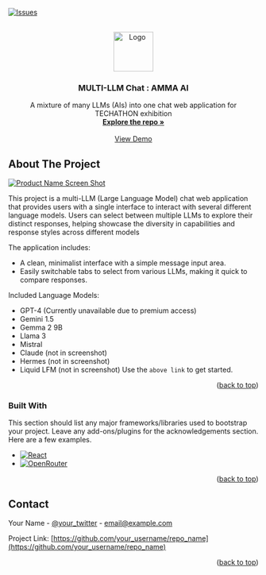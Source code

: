 <!-- Improved compatibility of back to top link: See: https://github.com/othneildrew/Best-README-Template/pull/73 -->
<a id="readme-top"></a>

[![Issues][issues-shield]][issues-url]



<!-- PROJECT LOGO -->
<br />
<div align="center">
  <a href="https://github.com/AlvinPlayz23/amma-ai">
    <img src="images/AMMA - AI [v2].png" alt="Logo" width="80" height="80">
  </a>

  <h3 align="center">MULTI-LLM Chat : AMMA AI</h3>

  <p align="center">
    A mixture of many LLMs (AIs) into one chat web application for TECHATHON exhibition
    <br />
    <a href="https://github.com/AlvinPlayz25/Multi-LLM-Chat"><strong>Explore the repo »</strong></a>
    <br />
    <br />
    <a href="https://github.com/AlvinPlayz25/Multi-LLM-Chat">View Demo</a>  
  </p>
</div>


<!-- ABOUT THE PROJECT -->
## About The Project

[![Product Name Screen Shot][product-screenshot]](https://example.com)

This project is a multi-LLM (Large Language Model) chat web application that provides users with a single interface to interact with several different language models. Users can select between multiple LLMs to explore their distinct responses, helping showcase the diversity in capabilities and response styles across different models

The application includes:

* A clean, minimalist interface with a simple message input area.
* Easily switchable tabs to select from various LLMs, making it quick to compare responses.

Included Language Models:
* GPT-4 (Currently unavailable due to premium access)
* Gemini 1.5
* Gemma 2 9B
* Llama 3
* Mistral
* Claude (not in screenshot)
* Hermes (not in screenshot)
* Liquid LFM (not in screenshot)
Use the `above link` to get started.

<p align="right">(<a href="#readme-top">back to top</a>)</p>



### Built With

This section should list any major frameworks/libraries used to bootstrap your project. Leave any add-ons/plugins for the acknowledgements section. Here are a few examples.

* [![React][React.js]][React-url]
* [![OpenRouter][Vue.js]][Vue-url]

<p align="right">(<a href="#readme-top">back to top</a>)</p>


<!-- CONTACT -->
## Contact

Your Name - [@your_twitter](https://twitter.com/your_username) - email@example.com

Project Link: [https://github.com/your_username/repo_name](https://github.com/your_username/repo_name)

<p align="right">(<a href="#readme-top">back to top</a>)</p>


<!-- MARKDOWN LINKS & IMAGES -->
<!-- https://www.markdownguide.org/basic-syntax/#reference-style-links -->
[contributors-shield]: https://img.shields.io/github/contributors/othneildrew/Best-README-Template.svg?style=for-the-badge
[contributors-url]: https://github.com/othneildrew/Best-README-Template/graphs/contributors
[forks-shield]: https://img.shields.io/github/forks/othneildrew/Best-README-Template.svg?style=for-the-badge
[forks-url]: https://github.com/othneildrew/Best-README-Template/network/members
[stars-shield]: https://img.shields.io/github/stars/othneildrew/Best-README-Template.svg?style=for-the-badge
[stars-url]: https://github.com/othneildrew/Best-README-Template/stargazers
[issues-shield]: https://img.shields.io/github/issues/othneildrew/Best-README-Template.svg?style=for-the-badge
[issues-url]: https://github.com/othneildrew/Best-README-Template/issues
[license-shield]: https://img.shields.io/github/license/othneildrew/Best-README-Template.svg?style=for-the-badge
[license-url]: https://github.com/othneildrew/Best-README-Template/blob/master/LICENSE.txt
[linkedin-shield]: https://img.shields.io/badge/-LinkedIn-black.svg?style=for-the-badge&logo=linkedin&colorB=555
[linkedin-url]: https://linkedin.com/in/othneildrew
[product-screenshot]: (https://github.com/AlvinPlayz23/amma-ai/blob/main/images/MULTI%20-LLM%20ss.png)
[Next.js]: https://img.shields.io/badge/next.js-000000?style=for-the-badge&logo=nextdotjs&logoColor=white
[Next-url]: https://nextjs.org/
[React.js]: https://img.shields.io/badge/React-20232A?style=for-the-badge&logo=react&logoColor=61DAFB
[React-url]: https://reactjs.org/
[Vue.js]: https://pbs.twimg.com/profile_images/1682268668321726464/NEb6_n7n_400x400.jpg
[Vue-url]: https://openrouter.ai
[Angular.io]: https://img.shields.io/badge/Angular-DD0031?style=for-the-badge&logo=angular&logoColor=white
[Angular-url]: https://angular.io/
[Svelte.dev]: https://img.shields.io/badge/Svelte-4A4A55?style=for-the-badge&logo=svelte&logoColor=FF3E00
[Svelte-url]: https://svelte.dev/
[Laravel.com]: https://img.shields.io/badge/Laravel-FF2D20?style=for-the-badge&logo=laravel&logoColor=white
[Laravel-url]: https://laravel.com
[Bootstrap.com]: https://img.shields.io/badge/Bootstrap-563D7C?style=for-the-badge&logo=bootstrap&logoColor=white
[Bootstrap-url]: https://getbootstrap.com
[JQuery.com]: https://img.shields.io/badge/jQuery-0769AD?style=for-the-badge&logo=jquery&logoColor=white
[JQuery-url]: https://jquery.com 
